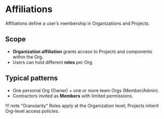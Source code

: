 # Affiliations

Affiliations define a user’s membership in Organizations and Projects.

## Scope
- **Organization affiliation** grants access to Projects and components within the Org.
- Users can hold different **roles** per Org.

## Typical patterns
- One personal Org (Owner) + one or more team Orgs (Member/Admin).
- Contractors invited as **Members** with limited permissions.

!!! note "Granularity"
    Roles apply at the Organization level; Projects inherit Org-level access policies.

